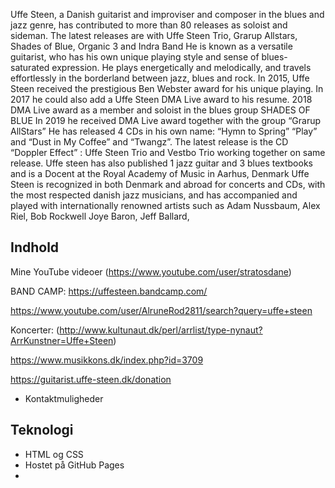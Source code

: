 Uffe Steen, a Danish guitarist and improviser and composer in the blues and jazz genre, has contributed to more than 80 releases as soloist and sideman. The latest releases are with Uffe Steen Trio, Grarup Allstars, Shades of Blue, Organic 3 and Indra Band
He is known as a versatile guitarist, who has his own unique playing style and sense of blues-saturated expression. He plays energetically and melodically, and travels effortlessly in the borderland between jazz, blues and rock.
In 2015, Uffe Steen received the prestigious Ben Webster award for his unique playing.
In 2017 he could also add a Uffe Steen DMA Live award to his resume.
2018 DMA Live award as a member and soloist in the blues group SHADES OF BLUE
In 2019 he received DMA Live award together with the group “Grarup AllStars”
He has released 4 CDs in his own name: “Hymn to Spring” “Play” and “Dust in My Coffee” and “Twangz”.
The latest release is the CD “Doppler Effect” : Uffe Steen Trio and Vestbo Trio working together on same release.
Uffe steen has also published 1 jazz guitar and 3 blues textbooks  and is a Docent at the Royal Academy of Music in Aarhus, Denmark
Uffe Steen is recognized in both Denmark and abroad for concerts and CDs, with the most  respected danish jazz musicians, and has accompanied and played with internationally renowned artists such as Adam Nussbaum, Alex Riel, Bob Rockwell Joye Baron, Jeff Ballard,





## Indhold
Mine YouTube videoer (https://www.youtube.com/user/stratosdane)

BAND CAMP: https://uffesteen.bandcamp.com/


https://www.youtube.com/user/AlruneRod2811/search?query=uffe+steen


Koncerter: (http://www.kultunaut.dk/perl/arrlist/type-nynaut?ArrKunstner=Uffe+Steen)


https://www.musikkons.dk/index.php?id=3709



https://guitarist.uffe-steen.dk/donation


- Kontaktmuligheder

## Teknologi
- HTML og CSS
- Hostet på GitHub Pages
- 
